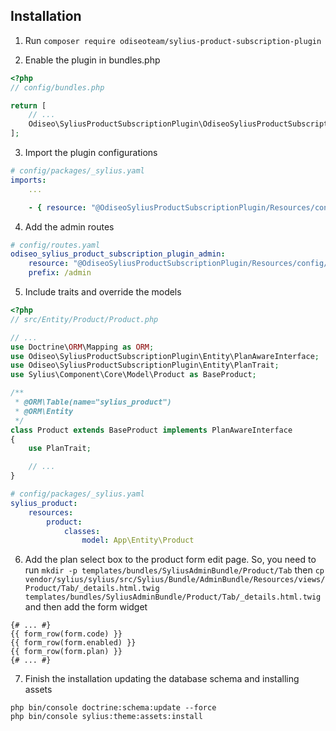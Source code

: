 ## Installation

1. Run `composer require odiseoteam/sylius-product-subscription-plugin`

2. Enable the plugin in bundles.php

```php
<?php
// config/bundles.php

return [
    // ...
    Odiseo\SyliusProductSubscriptionPlugin\OdiseoSyliusProductSubscriptionPlugin::class => ['all' => true],
];
```

3. Import the plugin configurations

```yml
# config/packages/_sylius.yaml
imports:
    ...

    - { resource: "@OdiseoSyliusProductSubscriptionPlugin/Resources/config/config.yaml" }
```

4. Add the admin routes

```yml
# config/routes.yaml
odiseo_sylius_product_subscription_plugin_admin:
    resource: "@OdiseoSyliusProductSubscriptionPlugin/Resources/config/routing/admin.yaml"
    prefix: /admin
```

5. Include traits and override the models

```php
<?php
// src/Entity/Product/Product.php

// ...
use Doctrine\ORM\Mapping as ORM;
use Odiseo\SyliusProductSubscriptionPlugin\Entity\PlanAwareInterface;
use Odiseo\SyliusProductSubscriptionPlugin\Entity\PlanTrait;
use Sylius\Component\Core\Model\Product as BaseProduct;

/**
 * @ORM\Table(name="sylius_product")
 * @ORM\Entity
 */
class Product extends BaseProduct implements PlanAwareInterface
{
    use PlanTrait;

    // ...
}
```

```yml
# config/packages/_sylius.yaml
sylius_product:
    resources:
        product:
            classes:
                model: App\Entity\Product
```

6. Add the plan select box to the product form edit page. So, you need to run `mkdir -p templates/bundles/SyliusAdminBundle/Product/Tab` then `cp vendor/sylius/sylius/src/Sylius/Bundle/AdminBundle/Resources/views/Product/Tab/_details.html.twig templates/bundles/SyliusAdminBundle/Product/Tab/_details.html.twig` and then add the form widget

```twig
{# ... #}
{{ form_row(form.code) }}
{{ form_row(form.enabled) }}
{{ form_row(form.plan) }}
{# ... #}
```

7. Finish the installation updating the database schema and installing assets

```
php bin/console doctrine:schema:update --force
php bin/console sylius:theme:assets:install
```
